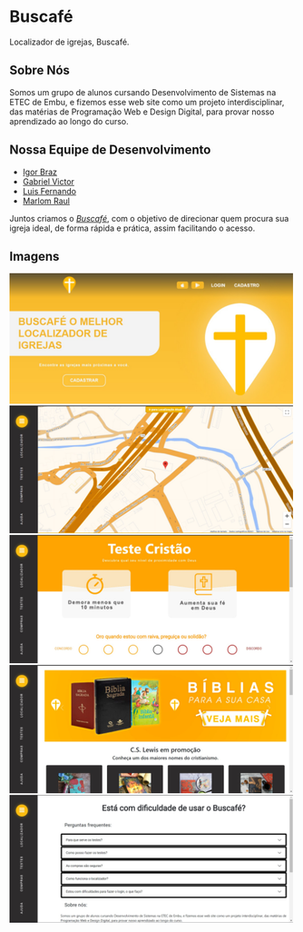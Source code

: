 # Buscafé 
<p>Localizador de igrejas, Buscafé.</p>

## Sobre Nós
Somos um grupo de alunos cursando Desenvolvimento de Sistemas na ETEC de Embu, e fizemos esse web site como um projeto interdisciplinar, das matérias de Programação Web e Design Digital, para provar nosso aprendizado ao longo do curso.

## Nossa Equipe de Desenvolvimento
* [Igor Braz](https://github.com/Igorcbraz)
* [Gabriel Victor](https://github.com/GabrielVitor1807)
* [Luis Fernando](https://github.com/LuisFernandoPBPereira)
* [Marlom Raul](https://github.com/Marlon3s)

Juntos criamos o [*Buscafé*](https://igorcbraz.github.io/Buscafe/index.html), com o objetivo de direcionar quem procura sua igreja ideal, de forma rápida e prática, assim facilitando o acesso.

## Imagens
<img src="Usuario/Assets/Mockups/apresentacao.jpeg" alt="Foto Index" width="500"/>
<img src="Usuario/Assets/Mockups/Site_Localizador.jpg" alt="Foto Index" width="500"/>
<img src="Usuario/Assets/Mockups/Site_Testes.jpg" alt="Foto Testes" width="500"/>
<img src="Usuario/Assets/Mockups/Site_Compras.jpg" alt="Foto Compras" width="500"/>
<img src="Usuario/Assets/Mockups/Site_Ajuda.jpg" alt="Foto Ajuda" width="500"/>
